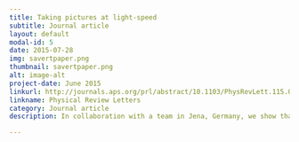 ```yaml
---
title: Taking pictures at light-speed
subtitle: Journal article
layout: default
modal-id: 5
date: 2015-07-28
img: savertpaper.png
thumbnail: savertpaper.png
alt: image-alt
project-date: June 2015
linkurl: http://journals.aps.org/prl/abstract/10.1103/PhysRevLett.115.055002
linkname: Physical Review Letters
category: Journal article
description: In collaboration with a team in Jena, Germany, we show that with a laser of short enough pulse length it becomes possible to take pictures of structures moving very near the speed of light. In this case the pulse was a few femtoseconds long, and the structures in question were those of a plasma electron wake trailing a second pulse. By imaging the wake at different times, we were able to directly measure for the first time the injection dynamics of the wake.

---
```

